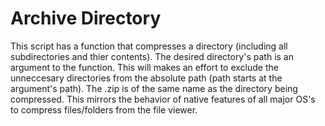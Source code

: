 # Archive Directory

This script has a function that compresses a directory (including all subdirectories and thier contents). The desired directory's path is an argument to the function. This will makes an effort to exclude the unneccesary directories from the absolute path (path starts at the argument's path). The .zip is of the same name as the directory being compressed. This mirrors the behavior of native features of all major OS's to compress files/folders from the file viewer.  
